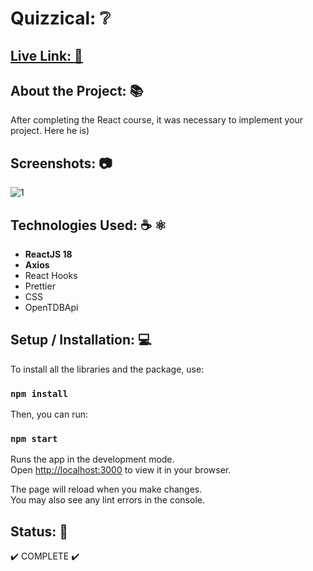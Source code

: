# Quizzical: ❔

## [Live Link: 🔗](http://react-quizzical-eight.vercel.app/)

## About the Project: 📚
After completing the React course, it was necessary to implement your project. Here he is)

## Screenshots: 📷
![1](https://i.imgupx.com/gAgSmZug/screenshot_app.png)

## Technologies Used: ☕️ ⚛️
- **ReactJS 18**
- **Axios**
- React Hooks
- Prettier
- CSS
- OpenTDBApi

## Setup / Installation: 💻
To install all the libraries and the package, use:

### `npm install`

Then, you can run:

### `npm start`

Runs the app in the development mode.\
Open [http://localhost:3000](http://localhost:3000) to view it in your browser.

The page will reload when you make changes.\
You may also see any lint errors in the console.

## Status: 📶
✔️ COMPLETE ✔️
